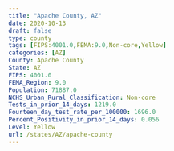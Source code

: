 ```yaml
---
title: "Apache County, AZ"
date: 2020-10-13
draft: false
type: county
tags: [FIPS:4001.0,FEMA:9.0,Non-core,Yellow]
categories: [AZ]
County: Apache County
State: AZ
FIPS: 4001.0
FEMA_Region: 9.0
Population: 71887.0
NCHS_Urban_Rural_Classification: Non-core
Tests_in_prior_14_days: 1219.0
Fourteen_day_test_rate_per_100000: 1696.0
Percent_Positivity_in_prior_14_days: 0.056
Level: Yellow
url: /states/AZ/apache-county
---
```



